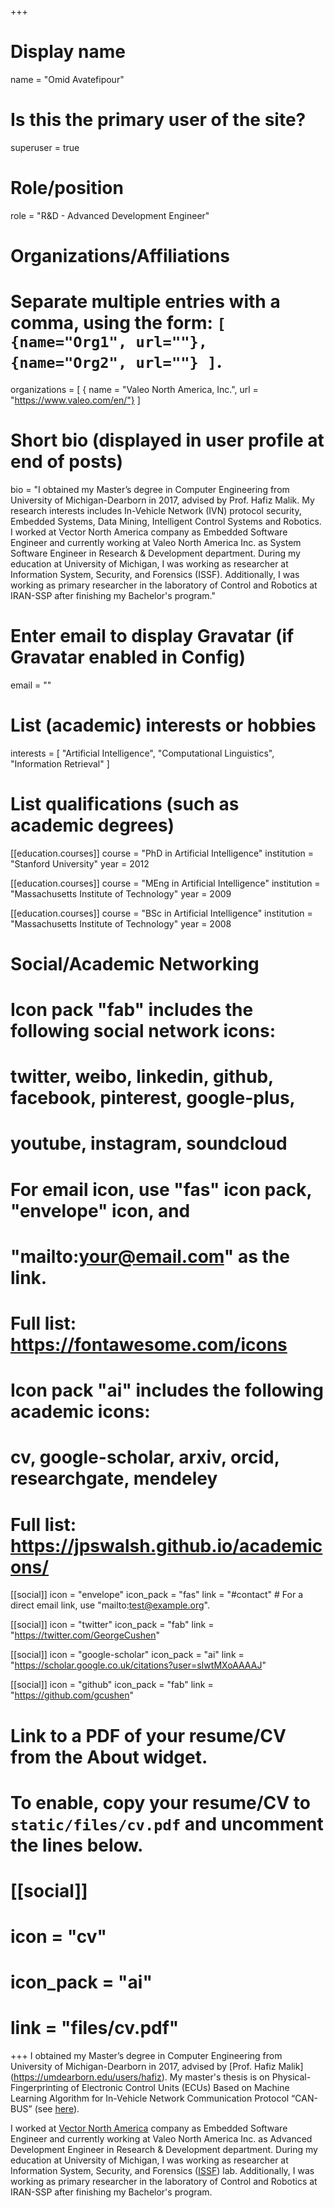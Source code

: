+++
# Display name
name = "Omid Avatefipour"

# Is this the primary user of the site?
superuser = true

# Role/position
role = "R&D - Advanced Development Engineer"

# Organizations/Affiliations
#   Separate multiple entries with a comma, using the form: `[ {name="Org1", url=""}, {name="Org2", url=""} ]`.
organizations = [ { name = "Valeo North America, Inc.", url = "https://www.valeo.com/en/"} ]

# Short bio (displayed in user profile at end of posts)
bio = "I obtained my Master’s degree in Computer Engineering from University of Michigan-Dearborn in 2017, advised by Prof. Hafiz Malik. My research interests includes In-Vehicle Network (IVN) protocol security, Embedded Systems, Data Mining, Intelligent Control Systems and Robotics. I worked at Vector North America company as Embedded Software Engineer and currently working at Valeo North America Inc. as System Software Engineer in  Research & Development department. During my education at University of Michigan, I was working as researcher at Information System, Security, and Forensics (ISSF). Additionally, I was working as primary researcher in the laboratory of Control and Robotics at IRAN-SSP after finishing my Bachelor's program."

# Enter email to display Gravatar (if Gravatar enabled in Config)
email = ""

# List (academic) interests or hobbies
interests = [
  "Artificial Intelligence",
  "Computational Linguistics",
  "Information Retrieval"
]

# List qualifications (such as academic degrees)
[[education.courses]]
  course = "PhD in Artificial Intelligence"
  institution = "Stanford University"
  year = 2012

[[education.courses]]
  course = "MEng in Artificial Intelligence"
  institution = "Massachusetts Institute of Technology"
  year = 2009

[[education.courses]]
  course = "BSc in Artificial Intelligence"
  institution = "Massachusetts Institute of Technology"
  year = 2008

# Social/Academic Networking
#
# Icon pack "fab" includes the following social network icons:
#
#   twitter, weibo, linkedin, github, facebook, pinterest, google-plus,
#   youtube, instagram, soundcloud
#
#   For email icon, use "fas" icon pack, "envelope" icon, and
#   "mailto:your@email.com" as the link.
#
#   Full list: https://fontawesome.com/icons
#
# Icon pack "ai" includes the following academic icons:
#
#   cv, google-scholar, arxiv, orcid, researchgate, mendeley
#
#   Full list: https://jpswalsh.github.io/academicons/

[[social]]
  icon = "envelope"
  icon_pack = "fas"
  link = "#contact"  # For a direct email link, use "mailto:test@example.org".

[[social]]
  icon = "twitter"
  icon_pack = "fab"
  link = "https://twitter.com/GeorgeCushen"

[[social]]
  icon = "google-scholar"
  icon_pack = "ai"
  link = "https://scholar.google.co.uk/citations?user=sIwtMXoAAAAJ"

[[social]]
  icon = "github"
  icon_pack = "fab"
  link = "https://github.com/gcushen"

# Link to a PDF of your resume/CV from the About widget.
# To enable, copy your resume/CV to `static/files/cv.pdf` and uncomment the lines below.
# [[social]]
#   icon = "cv"
#   icon_pack = "ai"
#   link = "files/cv.pdf"

+++
I obtained my Master’s degree in Computer Engineering from University of Michigan-Dearborn in 2017, advised by [Prof. Hafiz Malik] (https://umdearborn.edu/users/hafiz). My master's thesis is on Physical-Fingerprinting of Electronic Control Units (ECUs) Based on Machine Learning Algorithm for In-Vehicle Network Communication Protocol “CAN-BUS” (see [here](https://deepblue.lib.umich.edu/bitstream/handle/2027.42/140731/Thesis%20manuscript_v3.pdf?sequence=1&isAllowed=y)). 

I worked at [Vector North America](https://www.vector.com/) company as Embedded Software Engineer and currently working at Valeo North America Inc. as Advanced Development Engineer in Research & Development department. During my education at University of Michigan, I was working as researcher at Information System, Security, and Forensics ([ISSF](http://issf.umd.umich.edu/index.html)) lab. Additionally, I was working as primary researcher in the laboratory of Control and Robotics at IRAN-SSP after finishing my Bachelor's program.

